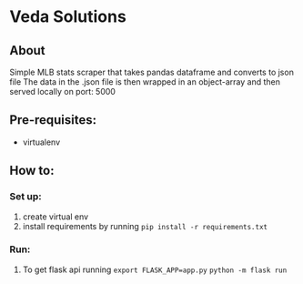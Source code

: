 # Veda Solutions 

## About

Simple MLB stats scraper that takes pandas dataframe and converts to json file
The data in the .json file is then wrapped in an object-array and then served 
locally on port: 5000 

## Pre-requisites:
- virtualenv

## How to:

### Set up:
1. create virtual env
2. install requirements by running `pip install -r requirements.txt`

### Run:
1. To get flask api running 
`export FLASK_APP=app.py`
`python -m flask run`
